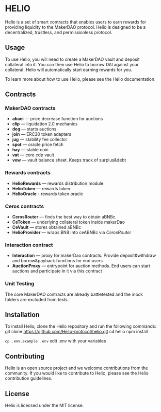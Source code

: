 # HELIO

Helio is a set of smart contracts that enables users to earn rewards for providing liquidity to the MakerDAO protocol. Helio is designed to be a decentralized, trustless, and permissionless protocol.

## Usage
To use Helio, you will need to create a MakerDAO vault and deposit collateral into it. You can then use Helio to borrow DAI against your collateral. Helio will automatically start earning rewards for you.

To learn more about how to use Helio, please see the Helio documentation.



## Contracts

### MakerDAO contracts
* **abaci** — price decrease function for auctions
* **clip** — liquidation 2.0 mechanics
* **dog** — starts auctions
* **join** — ERC20 token adapters
* **jug** — stability fee collector
* **spot** — oracle price fetch
* **hay** — stable coin
* **vat** — core cdp vault
* **vow** — vault balance sheet. Keeps track of surplus&debt

### Rewards contracts
* **HelioRewards** — rewards distribution module
* **HelioToken** — rewards token
* **HelioOracle** - rewards token oracle

### Ceros contracts
* **CerosRouter** — finds the best way to obtain aBNBc.
* **CeToken** — underlying collateral token inside makerDao
* **CeVault** — stores obtained aBNBc
* **HelioProvider** — wraps BNB into ceABNBc via _CerosRouter_

### Interaction contract
* **Interaction** — proxy for makerDao contracts. 
Provide deposit&withdraw and borrow&payback functions for end users
* **AuctionProxy** — entrypoint for auction methods.
End users can start auctions and participate in it via this contract

### Unit Testing
The core MakerDAO contracts are already battletested and the mock folders are excluded from tests.

## Installation
To install Helio, clone the Helio repository and run the following commands:
git clone https://github.com/Helio-protocol/helio.git
cd helio
npm install

`cp .env.example .env`
edit .env with your variables 

## Contributing
Helio is an open source project and we welcome contributions from the community. If you would like to contribute to Helio, please see the Helio contribution guidelines.

## License
Helio is licensed under the MIT license.

